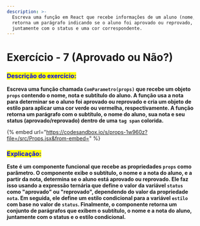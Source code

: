```yaml
---
description: >-
  Escreva uma função em React que recebe informações de um aluno (nome, nota) e
  retorna um parágrafo indicando se o aluno foi aprovado ou reprovado,
  juntamente com o status e uma cor correspondente.
---
```


# Exercício - 7 (Aprovado ou Não?)

### <mark style="color:blue;">**Descrição do exercício:**</mark>

&#x20;**Escreva uma função chamada `ComParametro(props)` que recebe um objeto `props` contendo o nome, nota e subtítulo do aluno. A função usa a nota para determinar se o aluno foi aprovado ou reprovado e cria um objeto de estilo para aplicar uma cor verde ou vermelha, respectivamente. A função retorna um parágrafo com o subtítulo, o nome do aluno, sua nota e seu status (aprovado/reprovado) dentro de uma `tag span` colorida.**

{% embed url="https://codesandbox.io/s/props-1w960z?file=/src/Props.jsx&from-embed=" %}

### <mark style="color:blue;">Explicação:</mark>

**Este é um componente funcional que recebe as propriedades `props` como parâmetro. O componente exibe o subtítulo, o nome e a nota do aluno, e a partir da nota, determina se o aluno está aprovado ou reprovado. Ele faz isso usando a expressão ternária que define o valor da variável `status` como "aprovado" ou "reprovado", dependendo do valor da propriedade `nota`. Em seguida, ele define um estilo condicional para a variável `estilo` com base no valor de `status`. Finalmente, o componente retorna um conjunto de parágrafos que exibem o subtítulo, o nome e a nota do aluno, juntamente com o status e o estilo condicional.**
